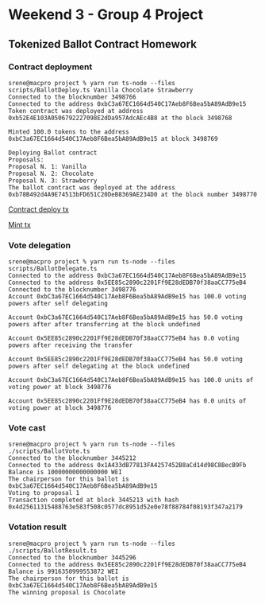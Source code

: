 # Weekend 3 - Group 4 Project
 
## Tokenized Ballot Contract Homework

### Contract deployment

```console
srene@macpro project % yarn run ts-node --files scripts/BallotDeploy.ts Vanilla Chocolate Strawberry
Connected to the blocknumber 3498766
Connected to the address 0xbC3a67EC1664d540C17Aeb8F6Bea5bA89AdB9e15
Token contract was deployed at address 0xb52E4E103A0506792227098E2dDa957AdcAEc4B8 at the block 3498768

Minted 100.0 tokens to the address 0xbC3a67EC1664d540C17Aeb8F6Bea5bA89AdB9e15 at block 3498769

Deploying Ballot contract
Proposals: 
Proposal N. 1: Vanilla
Proposal N. 2: Chocolate
Proposal N. 3: Strawberry
The ballot contract was deployed at the address 0xb78B492d4A9E74513bFD651C20DeB8369AE234D0 at the block number 3498770
```

[Contract deploy tx](https://sepolia.etherscan.io/tx/0x179a7cf066413325f66b9cd1d8bcf13063efaf39af5538fd7ca42184bb32e55f)

[Mint tx](https://sepolia.etherscan.io/tx/0x89997ac663b64adac44ad04b15e3c5512575ebc7ad488b44f98b30360cb2f4a4)

### Vote delegation

```console
srene@macpro project % yarn run ts-node --files scripts/BallotDelegate.ts 
Connected to the address 0xbC3a67EC1664d540C17Aeb8F6Bea5bA89AdB9e15
Connected to the address 0x5EE85c2890c2201Ff9E28dEDB70f38aaCC775eB4
Connected to the blocknumber 3498776
Account 0xbC3a67EC1664d540C17Aeb8F6Bea5bA89AdB9e15 has 100.0 voting powers after self delegating

Account 0xbC3a67EC1664d540C17Aeb8F6Bea5bA89AdB9e15 has 50.0 voting powers after after transferring at the block undefined

Account 0x5EE85c2890c2201Ff9E28dEDB70f38aaCC775eB4 has 0.0 voting powers after receiving the transfer

Account 0x5EE85c2890c2201Ff9E28dEDB70f38aaCC775eB4 has 50.0 voting powers after self delegating at the block undefined

Account 0xbC3a67EC1664d540C17Aeb8F6Bea5bA89AdB9e15 has 100.0 units of voting power at block 3498776

Account 0x5EE85c2890c2201Ff9E28dEDB70f38aaCC775eB4 has 0.0 units of voting power at block 3498776
```

### Vote cast

```console
srene@macpro project % yarn run ts-node --files ./scripts/BallotVote.ts       
Connected to the blocknumber 3445212
Connected to the address 0x1A433dB77813FA4257452B8aCd14d98C8BecB9Fb
Balance is 10000000000000000 WEI
The chairperson for this ballot is 0xbC3a67EC1664d540C17Aeb8F6Bea5bA89AdB9e15
Voting to proposal 1
Transaction completed at block 3445213 with hash 0x4d25611315488763e583f508c0577dc8951d52e0e78f88784f08193f347a2179
```

### Votation result

```console
srene@macpro project % yarn run ts-node --files ./scripts/BallotResult.ts  
Connected to the blocknumber 3445296
Connected to the address 0x5EE85c2890c2201Ff9E28dEDB70f38aaCC775eB4
Balance is 9916350999553872 WEI
The chairperson for this ballot is 0xbC3a67EC1664d540C17Aeb8F6Bea5bA89AdB9e15
The winning proposal is Chocolate
```